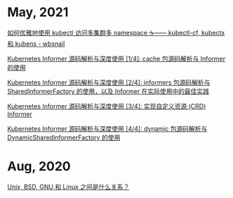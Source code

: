 # May, 2021

[如何优雅地使用 kubectl 访问多集群多 namespace ☕️—— kubectl-cf, kubectx 和 kubens - wbsnail](https://wbsnail.com/p/switch-between-kubectl-contexts)

[Kubernetes Informer 源码解析与深度使用 [1/4]: cache 包源码解析与 Informer 的使用](https://wbsnail.com/p/dive-into-kubernetes-informer)

[Kubernetes Informer 源码解析与深度使用 [2/4]: informers 包源码解析与 SharedInformerFactory 的使用，以及 Informer 在实际使用中的最佳实践](https://wbsnail.com/p/dive-into-kubernetes-informer-shared-informer-factory)

[Kubernetes Informer 源码解析与深度使用 [3/4]: 实现自定义资源 (CRD) Informer](https://wbsnail.com/p/dive-into-kubernetes-informer-crd-informer)

[Kubernetes Informer 源码解析与深度使用 [4/4]: dynamic 包源码解析与 DynamicSharedInformerFactory 的使用](https://wbsnail.com/p/dive-into-kubernetes-informer-dynamic-informer)


# Aug, 2020

[Unix, BSD, GNU 和 Linux 之间是什么关系？](https://wbsnail.com/p/difference-between-unix-bsd-gnu-and-linux)
